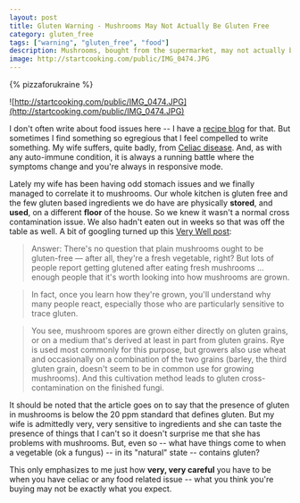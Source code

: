 ```yaml
---
layout: post
title: Gluten Warning - Mushrooms May Not Actually Be Gluten Free
category: gluten_free
tags: ["warning", "gluten_free", "food"]
description: Mushrooms, bought from the supermarket, may not actually be as gluten free as you would expect due to how they are grown.
image: http://startcooking.com/public/IMG_0474.JPG
---
```

{% pizzaforukraine  %}

![http://startcooking.com/public/IMG_0474.JPG](http://startcooking.com/public/IMG_0474.JPG)

I don't often write about food issues here -- I have a [recipe blog](http://fuzzyblog.io/recipes/) for that.  But sometimes I find something so egregious that I feel compelled to write something.  My wife suffers, quite badly, from [Celiac disease](https://celiac.org/celiac-disease/understanding-celiac-disease-2/what-is-celiac-disease/).  And, as with any auto-immune condition, it is always a running battle where the symptoms change and you're always in responsive mode.

Lately my wife has been having odd stomach issues and we finally managed to correlate it to mushrooms.  Our whole kitchen is gluten free and the few gluten based ingredients we do have are physically **stored**, and **used**, on a different **floor** of the house.  So we knew it wasn't a normal cross contamination issue.  We also hadn't eaten out in weeks so that was off the table as well.  A bit of googling turned up this [Very Well post](https://www.verywell.com/are-mushrooms-gluten-free-562814):

> Answer: There's no question that plain mushrooms ought to be gluten-free — after all, they're a fresh vegetable, right? But lots of people report getting glutened after eating fresh mushrooms ... enough people that it's worth looking into how mushrooms are grown.

> In fact, once you learn how they're grown, you'll understand why many people react, especially those who are particularly sensitive to trace gluten.

> You see, mushroom spores are grown either directly on gluten grains, or on a medium that's derived at least in part from gluten grains. Rye is used most commonly for this purpose, but growers also use wheat and occasionally on a combination of the two grains (barley, the third gluten grain, doesn't seem to be in common use for growing mushrooms). And this cultivation method leads to gluten cross-contamination on the finished fungi.

It should be noted that the article goes on to say that the presence of gluten in mushrooms is below the 20 ppm standard that defines gluten.  But my wife is admittedly very, very sensitive to ingredients and she can taste the presence of things that I can't so it doesn't surprise me that she has problems with mushrooms.  But, even so -- what have things come to when a vegetable (ok a fungus) -- in its "natural" state -- contains gluten? 

This only emphasizes to me just how **very, very careful** you have to be when you have celiac or any food related issue -- what you think you're buying may not be exactly what you expect.


